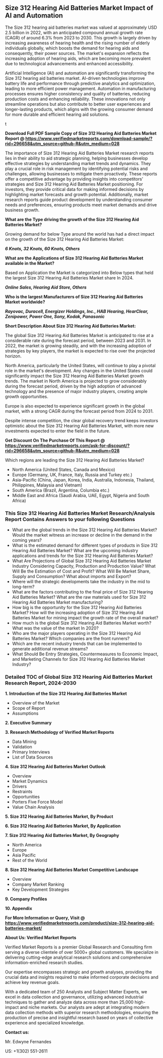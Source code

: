 <h2>Size 312 Hearing Aid Batteries Market Impact of AI and Automation</h2><p>The Size 312 hearing aid batteries market was valued at approximately USD 2.5 billion in 2022, with an anticipated compound annual growth rate (CAGR) of around 6.3% from 2023 to 2030. This growth is largely driven by increasing awareness of hearing health and the rising number of elderly individuals globally, which boosts the demand for hearing aids and consequently, their power sources. The market's expansion reflects the increasing adoption of hearing aids, which are becoming more prevalent due to technological advancements and enhanced accessibility.</p><p>Artificial Intelligence (AI) and automation are significantly transforming the Size 312 hearing aid batteries market. AI-driven technologies improve battery life and performance through predictive analytics and optimization, leading to more efficient power management. Automation in manufacturing processes ensures higher consistency and quality of batteries, reducing production costs and enhancing reliability. These innovations not only streamline operations but also contribute to better user experiences and longer-lasting products, which aligns with the growing consumer demand for more durable and efficient hearing aid solutions.</p>t</p><p id="" class=""><strong>Download Full PDF Sample Copy of Size 312 Hearing Aid Batteries Market Report @ <a href="https://www.verifiedmarketreports.com/download-sample/?rid=296658&utm_source=github-R&utm_medium=028" target="_blank">https://www.verifiedmarketreports.com/download-sample/?rid=296658&utm_source=github-R&utm_medium=028</a></strong></p><p>The importance of&nbsp;Size 312 Hearing Aid Batteries Market research reports lies in their ability to aid strategic planning, helping businesses develop effective strategies by understanding market trends and dynamics. They play a crucial role in risk management by identifying potential risks and challenges, allowing businesses to mitigate them proactively. These reports offer a competitive advantage by providing insights into competitors' strategies and Size 312 Hearing Aid Batteries Market positioning. For investors, they provide critical data for making informed decisions by highlighting market forecasts and growth potential. Additionally, market research reports guide product development by understanding consumer needs and preferences, ensuring products meet market demands and drive business growth.</p><p><strong>What are the&nbsp;Type driving the growth of the Size 312 Hearing Aid Batteries Market?</strong></p><p id="" class="">Growing demand for below Type around the world has had a direct impact on the growth of the Size 312 Hearing Aid Batteries Market:</p><em><strong>6 Knots, 32 Knots, 60 Knots, Others</strong></em></p><strong>What are the&nbsp;Applications&nbsp;of Size 312 Hearing Aid Batteries Market available in the Market?</strong></p><p id="" class="">Based on Application the Market is categorized into Below types that held the largest Size 312 Hearing Aid Batteries Market share In 2024.</p><em><strong>Online Sales, Hearing Aid Store, Others</strong></em></p><strong>Who is the largest Manufacturers of Size 312 Hearing Aid Batteries Market worldwide?</strong></p><p><em><strong>Rayovac, Duracell, Energizer Holdings, Inc., HAB Hearing, HearClear, Zenipower, Power One, Sony, Kodak, Panasonic</strong></em></p><p id="" class=""><strong>Short Description About Size 312 Hearing Aid Batteries Market:</strong></p><p>The global Size 312 Hearing Aid Batteries Market is anticipated to rise at a considerable rate during the forecast period, between 2023 and 2031. In 2022, the market is growing steadily, and with the increasing adoption of strategies by key players, the market is expected to rise over the projected horizon.</p><p>North America, particularly the United States, will continue to play a pivotal role in the market's development. Any changes in the United States could significantly impact the Size 312 Hearing Aid Batteries Market growth trends. The market in North America is projected to grow considerably during the forecast period, driven by the high adoption of advanced technology and the presence of major industry players, creating ample growth opportunities.</p><p>Europe is also expected to experience significant growth in the global market, with a strong CAGR during the forecast period from 2024 to 2031.</p><p>Despite intense competition, the clear global recovery trend keeps investors optimistic about the Size 312 Hearing Aid Batteries Market, with more new investments expected to enter the field in the future.</p><p id="" class=""><strong>Get Discount On The Purchase Of This Report @ <a href="https://www.verifiedmarketreports.com/ask-for-discount/?rid=296658&utm_source=github-R&utm_medium=028" target="_blank">https://www.verifiedmarketreports.com/ask-for-discount/?rid=296658&utm_source=github-R&utm_medium=028</a></strong></p>Which regions are leading the Size 312 Hearing Aid Batteries Market?</p><ul><li>North America (United States, Canada and Mexico)</li><li>Europe (Germany, UK, France, Italy, Russia and Turkey etc.)</li><li>Asia-Pacific (China, Japan, Korea, India, Australia, Indonesia, Thailand, Philippines, Malaysia and Vietnam)</li><li>South America (Brazil, Argentina, Columbia etc.)</li><li>Middle East and Africa (Saudi Arabia, UAE, Egypt, Nigeria and South Africa)</li></ul><h3 id="" class="">This Size 312 Hearing Aid Batteries Market Research/Analysis Report Contains Answers to your following Questions</h3><ul><li>What are the global trends in the Size 312 Hearing Aid Batteries Market? Would the market witness an increase or decline in the demand in the coming years?</li><li>What is the estimated demand for different types of products in Size 312 Hearing Aid Batteries Market? What are the upcoming industry applications and trends for the Size 312 Hearing Aid Batteries Market?</li><li>What Are Projections of Global Size 312 Hearing Aid Batteries Market Industry Considering Capacity, Production and Production Value? What Will Be the Estimation of Cost and Profit? What Will Be Market Share, Supply and Consumption? What about imports and Export?</li><li>Where will the strategic developments take the industry in the mid to long-term?</li><li>What are the factors contributing to the final price of Size 312 Hearing Aid Batteries Market? What are the raw materials used for Size 312 Hearing Aid Batteries Market manufacturing?</li><li>How big is the opportunity for the Size 312 Hearing Aid Batteries Market? How will the increasing adoption of Size 312 Hearing Aid Batteries Market for mining impact the growth rate of the overall market?</li><li>How much is the global Size 312 Hearing Aid Batteries Market worth? What was the value of the market In 2020?</li><li>Who are the major players operating in the Size 312 Hearing Aid Batteries Market? Which companies are the front runners?</li><li>Which are the recent industry trends that can be implemented to generate additional revenue streams?</li><li>What Should Be Entry Strategies, Countermeasures to Economic Impact, and Marketing Channels for Size 312 Hearing Aid Batteries Market Industry?</li></ul><h3 id="" class="">Detailed TOC of Global Size 312 Hearing Aid Batteries Market Research Report, 2024-2030</h3><p id="" class=""><strong>1. Introduction of the Size 312 Hearing Aid Batteries Market</strong></p><ul><li>Overview of the Market</li><li>Scope of Report</li><li>Assumptions</li></ul><p id="" class=""><strong>2. Executive Summary</strong></p><p id="" class=""><strong>3. Research Methodology of Verified Market Reports</strong></p><ul><li>Data Mining</li><li>Validation</li><li>Primary Interviews</li><li>List of Data Sources</li></ul><p id="" class=""><strong>4. Size 312 Hearing Aid Batteries Market Outlook</strong></p><ul><li>Overview</li><li>Market Dynamics</li><li>Drivers</li><li>Restraints</li><li>Opportunities</li><li>Porters Five Force Model</li><li>Value Chain Analysis</li></ul><p id="" class=""><strong>5. Size 312 Hearing Aid Batteries Market, By Product</strong></p><p id="" class=""><strong>6. Size 312 Hearing Aid Batteries Market, By Application</strong></p><p id="" class=""><strong>7. Size 312 Hearing Aid Batteries Market, By Geography</strong></p><ul><li>North America</li><li>Europe</li><li>Asia Pacific</li><li>Rest of the World</li></ul><p id="" class=""><strong>8. Size 312 Hearing Aid Batteries Market Competitive Landscape</strong></p><ul><li>Overview</li><li>Company Market Ranking</li><li>Key Development Strategies</li></ul><p id="" class=""><strong>9. Company Profiles</strong></p><p id="" class=""><strong>10. Appendix</strong></p><p id="" class=""><strong>For More Information or Query, Visit @ <a href="https://www.verifiedmarketreports.com/product/size-312-hearing-aid-batteries-market/" target="_blank">https://www.verifiedmarketreports.com/product/size-312-hearing-aid-batteries-market/</a></strong></p><p id="" class=""><strong>About Us: Verified Market Reports</strong></p><p id="" class="">Verified Market Reports is a premier Global Research and Consulting firm serving a diverse clientele of over 5000+ global customers. We specialize in delivering cutting-edge analytical research solutions and comprehensive information-enriched research studies.</p><p id="" class="">Our expertise encompasses strategic and growth analyses, providing the crucial data and insights required to make informed corporate decisions and achieve key revenue goals.</p><p id="" class="">With a dedicated team of 250 Analysts and Subject Matter Experts, we excel in data collection and governance, utilizing advanced industrial techniques to gather and analyze data across more than 25,000 high-impact and niche markets. Our analysts are adept at integrating modern data collection methods with superior research methodologies, ensuring the production of precise and insightful research based on years of collective experience and specialized knowledge.</p><p id="" class=""><strong>Contact us:</strong></p><p id="" class="">Mr. Edwyne Fernandes</p><p id="" class="">US: +1(302) 551-2611</p>